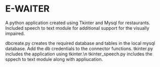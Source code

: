 # E-WAITER

A python application created using Tkinter and Mysql for restaurants.
Included speech to text module for additional support for the visually impaired.

dbcreate.py creates the required database and tables in the local mysql database. Add the db credentials to the connector functions.
tkinter.py includes the application using tkinter.\n
tkinter_speech.py includes the sppech to text module along with appliucation.
